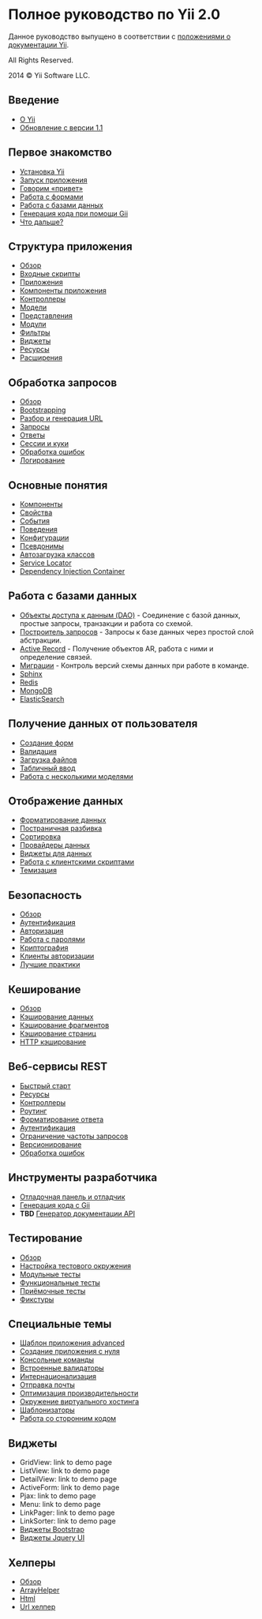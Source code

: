 Полное руководство по Yii 2.0
=============================

Данное руководство выпущено в соответствии с [положениями о документации Yii](http://www.yiiframework.com/doc/terms/).

All Rights Reserved.

2014 © Yii Software LLC.


Введение
--------

* [О Yii](intro-yii.md)
* [Обновление с версии 1.1](intro-upgrade-from-v1.md)


Первое знакомство
-----------------

* [Установка Yii](start-installation.md)
* [Запуск приложения](start-workflow.md)
* [Говорим «привет»](start-hello.md)
* [Работа с формами](start-forms.md)
* [Работа с базами данных](start-databases.md)
* [Генерация кода при помощи Gii](start-gii.md)
* [Что дальше?](start-looking-ahead.md)


Структура приложения
--------------------

* [Обзор](structure-overview.md)
* [Входные скрипты](structure-entry-scripts.md)
* [Приложения](structure-applications.md)
* [Компоненты приложения](structure-application-components.md)
* [Контроллеры](structure-controllers.md)
* [Модели](structure-models.md)
* [Представления](structure-views.md)
* [Модули](structure-modules.md)
* [Фильтры](structure-filters.md)
* [Виджеты](structure-widgets.md)
* [Ресурсы](structure-assets.md)
* [Расширения](structure-extensions.md)


Обработка запросов
------------------

* [Обзор](runtime-overview.md)
* [Bootstrapping](runtime-bootstrapping.md)
* [Разбор и генерация URL](runtime-routing.md)
* [Запросы](runtime-requests.md)
* [Ответы](runtime-responses.md)
* [Сессии и куки](runtime-sessions-cookies.md)
* [Обработка ошибок](runtime-handling-errors.md)
* [Логирование](runtime-logging.md)


Основные понятия
----------------

* [Компоненты](concept-components.md)
* [Свойства](concept-properties.md)
* [События](concept-events.md)
* [Поведения](concept-behaviors.md)
* [Конфигурации](concept-configurations.md)
* [Псевдонимы](concept-aliases.md)
* [Автозагрузка классов](concept-autoloading.md)
* [Service Locator](concept-service-locator.md)
* [Dependency Injection Container](concept-di-container.md)


Работа с базами данных
----------------------

* [Объекты доступа к данным (DAO)](db-dao.md) - Соединение с базой данных, простые запросы, транзакции и работа со схемой.
* [Построитель запросов](db-query-builder.md) - Запросы к базе данных через простой слой абстракции.
* [Active Record](db-active-record.md) - Получение объектов AR, работа с ними и определение связей.
* [Миграции](db-migrations.md) - Контроль версий схемы данных при работе в команде.
* [Sphinx](https://github.com/yiisoft/yii2-sphinx/blob/master/docs/guide/README.md)
* [Redis](https://github.com/yiisoft/yii2-redis/blob/master/docs/guide/README.md)
* [MongoDB](https://github.com/yiisoft/yii2-mongodb/blob/master/docs/guide/README.md)
* [ElasticSearch](https://github.com/yiisoft/yii2-elasticsearch/blob/master/docs/guide/README.md)


Получение данных от пользователя
--------------------------------

* [Создание форм](input-forms.md)
* [Валидация](input-validation.md)
* [Загрузка файлов](input-file-upload.md)
* [Табличный ввод](input-tabular-input.md)
* [Работа с несколькими моделями](input-multiple-models.md)


Отображение данных
------------------

* [Форматирование данных](output-formatting.md)
* [Постраничная разбивка](output-pagination.md)
* [Сортировка](output-sorting.md)
* [Провайдеры данных](output-data-providers.md)
* [Виджеты для данных](output-data-widgets.md)
* [Работа с клиентскими скриптами](output-client-scripts.md)
* [Темизация](output-theming.md)


Безопасность
------------

* [Обзор](security-overview.md)
* [Аутентификация](security-authentication.md)
* [Авторизация](security-authorization.md)
* [Работа с паролями](security-passwords.md)
* [Криптография](security-cryptography.md)
* [Клиенты авторизации](https://github.com/yiisoft/yii2-authclient/blob/master/docs/guide-ru/README.md)
* [Лучшие практики](security-best-practices.md)


Кеширование
-----------

* [Обзор](caching-overview.md)
* [Кэширование данных](caching-data.md)
* [Кэширование фрагментов](caching-fragment.md)
* [Кэширование страниц](caching-page.md)
* [HTTP кэширование](caching-http.md)


Веб-сервисы REST
----------------

* [Быстрый старт](rest-quick-start.md)
* [Ресурсы](rest-resources.md)
* [Контроллеры](rest-controllers.md)
* [Роутинг](rest-routing.md)
* [Форматирование ответа](rest-response-formatting.md)
* [Аутентификация](rest-authentication.md)
* [Ограничение частоты запросов](rest-rate-limiting.md)
* [Версионирование](rest-versioning.md)
* [Обработка ошибок](rest-error-handling.md)


Инструменты разработчика
------------------------

* [Отладочная панель и отладчик](https://github.com/yiisoft/yii2-debug/blob/master/docs/guide/README.md)
* [Генерация кода с Gii](https://github.com/yiisoft/yii2-gii/blob/master/docs/guide/README.md)
* **TBD** [Генератор документации API](https://github.com/yiisoft/yii2-apidoc)


Тестирование
------------

* [Обзор](test-overview.md)
* [Настройка тестового окружения](test-environment-setup.md)
* [Модульные тесты](test-unit.md)
* [Функциональные тесты](test-functional.md)
* [Приёмочные тесты](test-acceptance.md)
* [Фикстуры](test-fixtures.md)


Специальные темы
----------------


* [Шаблон приложения advanced](https://github.com/yiisoft/yii2-app-advanced/blob/master/docs/guide/README.md)
* [Создание приложения с нуля](tutorial-start-from-scratch.md)
* [Консольные команды](tutorial-console.md)
* [Встроенные валидаторы](tutorial-core-validators.md)
* [Интернационализация](tutorial-i18n.md)
* [Отправка почты](tutorial-mailing.md)
* [Оптимизация производительности](tutorial-performance-tuning.md)
* [Окружение виртуального хостинга](tutorial-shared-hosting.md)
* [Шаблонизаторы](tutorial-template-engines.md)
* [Работа со сторонним кодом](tutorial-yii-integration.md)


Виджеты
-------

* GridView: link to demo page
* ListView: link to demo page
* DetailView: link to demo page
* ActiveForm: link to demo page
* Pjax: link to demo page
* Menu: link to demo page
* LinkPager: link to demo page
* LinkSorter: link to demo page
* [Виджеты Bootstrap](https://github.com/yiisoft/yii2-bootstrap/blob/master/docs/guide/README.md)
* [Виджеты Jquery UI](https://github.com/yiisoft/yii2-jui/blob/master/docs/guide/README.md)


Хелперы
-------

* [Обзор](helper-overview.md)
* [ArrayHelper](helper-array.md)
* [Html](helper-html.md)
* [Url хелпер](helper-url.md)
